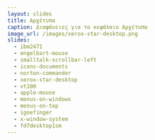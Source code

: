 ```yaml
---
layout: slides
title: Αρχέτυπα
caption: Διαφάνειες για το κεφάλαιο Αρχέτυπα
image_url: /images/xerox-star-desktop.png
slides:
  - ibm2471
  - engelbart-mouse
  - smalltalk-scrollbar-left
  - icons-documents
  - norton-commander
  - xerox-star-desktop
  - vt100
  - apple-mouse
  - menus-on-windows
  - menus-on-top
  - igoefinger
  - x-window-system
  - fd7desktop1sm
---
```

